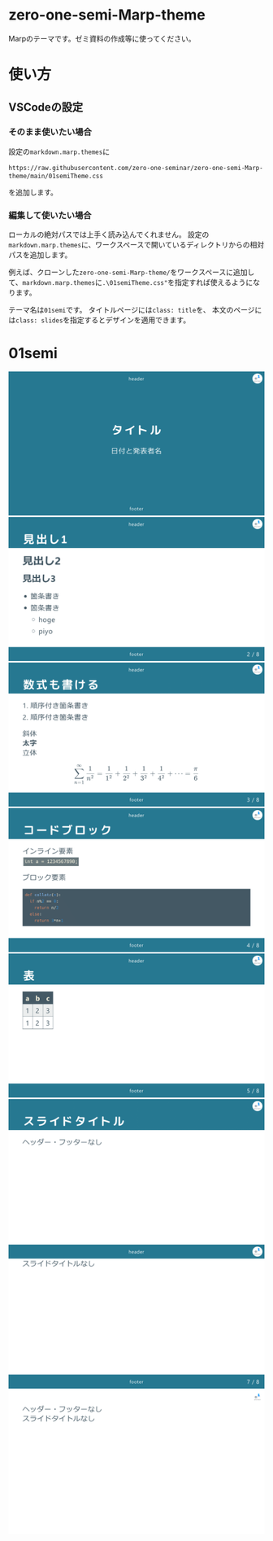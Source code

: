 # zero-one-semi-Marp-theme
Marpのテーマです。ゼミ資料の作成等に使ってください。

# 使い方
## VSCodeの設定
### そのまま使いたい場合
設定の`markdown.marp.themes`に
```
https://raw.githubusercontent.com/zero-one-seminar/zero-one-semi-Marp-theme/main/01semiTheme.css
```
を追加します。

### 編集して使いたい場合
ローカルの絶対パスでは上手く読み込んでくれません。
設定の`markdown.marp.themes`に、ワークスペースで開いているディレクトリからの相対パスを追加します。

例えば、クローンした`zero-one-semi-Marp-theme/`をワークスペースに追加して、`markdown.marp.themes`に`.\01semiTheme.css"`を指定すれば使えるようになります。

テーマ名は`01semi`です。
タイトルページには`class: title`を、
本文のページには`class: slides`を指定するとデザインを適用できます。

# 01semi
![](imgs/template-1.png)
![](imgs/template-2.png)
![](imgs/template-3.png)
![](imgs/template-4.png)
![](imgs/template-5.png)
![](imgs/template-6.png)
![](imgs/template-7.png)
![](imgs/template-8.png)